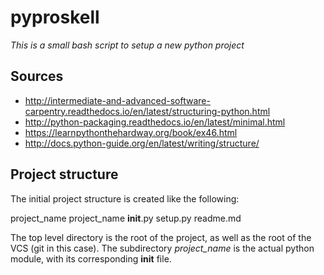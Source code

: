 # **pyproskell**

*This is a small bash script to setup a new python project*

## Sources

* http://intermediate-and-advanced-software-carpentry.readthedocs.io/en/latest/structuring-python.html
* http://python-packaging.readthedocs.io/en/latest/minimal.html
* https://learnpythonthehardway.org/book/ex46.html
* http://docs.python-guide.org/en/latest/writing/structure/

## Project structure

The initial project structure is created like the following:

project_name
	project_name
		__init__.py
	setup.py
	readme.md

The top level directory is the root of the project, as well as the root of the VCS (git in this case).
The subdirectory *project_name* is the actual python module, with its corresponding __init__ file.
